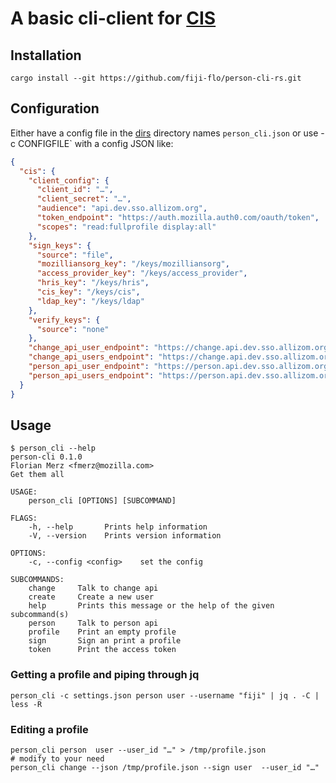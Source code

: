 # A basic cli-client for [CIS](https://github.com/mozilla-iam/cis/)

## Installation

```
cargo install --git https://github.com/fiji-flo/person-cli-rs.git
```

## Configuration

Either have a config file in the [dirs](https://crates.io/crates/dirs) directory names `person_cli.json`
or use -c CONFIGFILE` with a config JSON like:
```json
{
  "cis": {
    "client_config": {
      "client_id": "…",
      "client_secret": "…",
      "audience": "api.dev.sso.allizom.org",
      "token_endpoint": "https://auth.mozilla.auth0.com/oauth/token",
      "scopes": "read:fullprofile display:all"
    },
    "sign_keys": {
      "source": "file",
      "mozilliansorg_key": "/keys/mozilliansorg",
      "access_provider_key": "/keys/access_provider",
      "hris_key": "/keys/hris", 
      "cis_key": "/keys/cis", 
      "ldap_key": "/keys/ldap" 
    },
    "verify_keys": {
      "source": "none"
    },
    "change_api_user_endpoint": "https://change.api.dev.sso.allizom.org/v2/user",
    "change_api_users_endpoint": "https://change.api.dev.sso.allizom.org/v2/users",
    "person_api_user_endpoint": "https://person.api.dev.sso.allizom.org/v2/user/",
    "person_api_users_endpoint": "https://person.api.dev.sso.allizom.org/v2/users"
  }
}
```


## Usage

```
$ person_cli --help
person-cli 0.1.0
Florian Merz <fmerz@mozilla.com>
Get them all

USAGE:
    person_cli [OPTIONS] [SUBCOMMAND]

FLAGS:
    -h, --help       Prints help information
    -V, --version    Prints version information

OPTIONS:
    -c, --config <config>    set the config

SUBCOMMANDS:
    change     Talk to change api
    create     Create a new user
    help       Prints this message or the help of the given subcommand(s)
    person     Talk to person api
    profile    Print an empty profile
    sign       Sign an print a profile
    token      Print the access token

```

### Getting a profile and piping through jq

```
person_cli -c settings.json person user --username "fiji" | jq . -C | less -R
```

### Editing a profile

```
person_cli person  user --user_id "…" > /tmp/profile.json
# modify to your need
person_cli change --json /tmp/profile.json --sign user  --user_id "…"
```